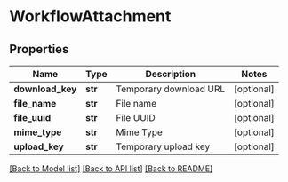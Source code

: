# WorkflowAttachment

## Properties
Name | Type | Description | Notes
------------ | ------------- | ------------- | -------------
**download_key** | **str** | Temporary download URL | [optional] 
**file_name** | **str** | File name | [optional] 
**file_uuid** | **str** | File UUID | [optional] 
**mime_type** | **str** | Mime Type | [optional] 
**upload_key** | **str** | Temporary upload key | [optional] 

[[Back to Model list]](../README.md#documentation-for-models) [[Back to API list]](../README.md#documentation-for-api-endpoints) [[Back to README]](../README.md)



